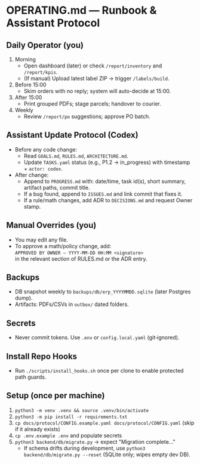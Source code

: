 # OPERATING.md — Runbook & Assistant Protocol

## Daily Operator (you)
1. Morning
   - Open dashboard (later) or check `/report/inventory` and `/report/kpis`.
   - (If manual) Upload latest label ZIP → trigger `/labels/build`.
2. Before 15:00
   - Skim orders with no reply; system will auto-decide at 15:00.
3. After 15:00
   - Print grouped PDFs; stage parcels; handover to courier.
4. Weekly
   - Review `/report/po` suggestions; approve PO batch.

## Assistant Update Protocol (Codex)
- Before any code change:
  - Read `GOALS.md`, `RULES.md`, `ARCHITECTURE.md`.
  - Update `TASKS.yaml` status (e.g., P1.2 → in_progress) with timestamp + `actor: codex`.
- After change:
  - Append to `PROGRESS.md` with: date/time, task id(s), short summary, artifact paths, commit title.
  - If a bug found, append to `ISSUES.md` and link commit that fixes it.
  - If a rule/math changes, add ADR to `DECISIONS.md` and request Owner stamp.

## Manual Overrides (you)
- You may edit any file.
- To approve a math/policy change, add:  
  `APPROVED BY OWNER — YYYY‑MM‑DD HH:MM <signature>`  
  in the relevant section of RULES.md or the ADR entry.

## Backups
- DB snapshot weekly to `backups/db/erp_YYYYMMDD.sqlite` (later Postgres dump).
- Artifacts: PDFs/CSVs in `outbox/` dated folders.

## Secrets
- Never commit tokens. Use `.env` or `config.local.yaml` (git‑ignored).

## Install Repo Hooks
- Run `./scripts/install_hooks.sh` once per clone to enable protected path guards.

## Setup (once per machine)
1. `python3 -m venv .venv && source .venv/bin/activate`
2. `python3 -m pip install -r requirements.txt`
3. `cp docs/protocol/CONFIG.example.yaml docs/protocol/CONFIG.yaml` (skip if it already exists)
4. `cp .env.example .env` and populate secrets
5. `python3 backend/db/migrate.py` → expect "Migration complete..."
   - If schema drifts during development, use `python3 backend/db/migrate.py --reset` (SQLite only; wipes empty dev DB).
